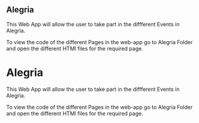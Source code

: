 
## Alegria
This Web App will allow the user to take part in the diffferent Events in Alegria.

To view the code of the different Pages in the web-app go to Alegria Folder and open the different HTMl files for the required page.

# Alegria
This Web App will allow the user to take part in the diffferent Events in Alegria.

To view the code of the different Pages in the web-app go to Alegria Folder and open the different HTMl files for the required page.

